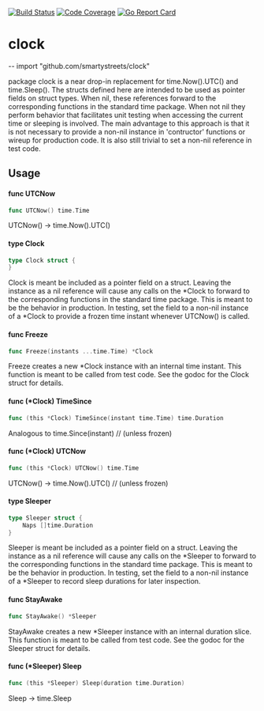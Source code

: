 [![Build Status](https://travis-ci.org/smartystreets/clock.svg?branch=master)](https://travis-ci.org/smartystreets/clock)
[![Code Coverage](https://codecov.io/gh/smartystreets/clock/branch/master/graph/badge.svg)](https://codecov.io/gh/smartystreets/clock)
[![Go Report Card](https://goreportcard.com/badge/github.com/smartystreets/clock)](https://goreportcard.com/report/github.com/smartystreets/clock)

# clock
--
    import "github.com/smartystreets/clock"

package clock is a near drop-in replacement for time.Now().UTC() and
time.Sleep(). The structs defined here are intended to be used as pointer fields
on struct types. When nil, these references forward to the corresponding
functions in the standard time package. When not nil they perform behavior that
facilitates unit testing when accessing the current time or sleeping is
involved. The main advantage to this approach is that it is not necessary to
provide a non-nil instance in 'contructor' functions or wireup for production
code. It is also still trivial to set a non-nil reference in test code.

## Usage

#### func  UTCNow

```go
func UTCNow() time.Time
```
UTCNow() -> time.Now().UTC()

#### type Clock

```go
type Clock struct {
}
```

Clock is meant be included as a pointer field on a struct. Leaving the instance
as a nil reference will cause any calls on the *Clock to forward to the
corresponding functions in the standard time package. This is meant to be the
behavior in production. In testing, set the field to a non-nil instance of a
*Clock to provide a frozen time instant whenever UTCNow() is called.

#### func  Freeze

```go
func Freeze(instants ...time.Time) *Clock
```
Freeze creates a new *Clock instance with an internal time instant. This
function is meant to be called from test code. See the godoc for the Clock
struct for details.

#### func (*Clock) TimeSince

```go
func (this *Clock) TimeSince(instant time.Time) time.Duration
```
Analogous to time.Since(instant) // (unless frozen)

#### func (*Clock) UTCNow

```go
func (this *Clock) UTCNow() time.Time
```
UTCNow() -> time.Now().UTC() // (unless frozen)

#### type Sleeper

```go
type Sleeper struct {
	Naps []time.Duration
}
```

Sleeper is meant be included as a pointer field on a struct. Leaving the
instance as a nil reference will cause any calls on the *Sleeper to forward to
the corresponding functions in the standard time package. This is meant to be
the behavior in production. In testing, set the field to a non-nil instance of a
*Sleeper to record sleep durations for later inspection.

#### func  StayAwake

```go
func StayAwake() *Sleeper
```
StayAwake creates a new *Sleeper instance with an internal duration slice. This
function is meant to be called from test code. See the godoc for the Sleeper
struct for details.

#### func (*Sleeper) Sleep

```go
func (this *Sleeper) Sleep(duration time.Duration)
```
Sleep -> time.Sleep
